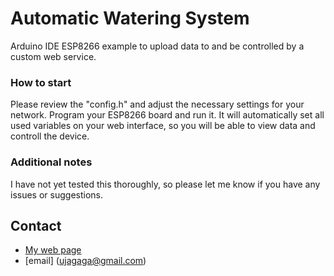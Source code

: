 # Automatic Watering System #

Arduino IDE ESP8266 example to upload data to and be controlled by a custom web service.

### How to start ###

Please review the "config.h" and adjust the necessary settings for your network.
Program your ESP8266 board and run it. It will automatically set all used variables on your web interface, so you will be able to view data and controll the device.

### Additional notes ###

I have not yet tested this thoroughly, so please let me know if you have any issues or suggestions.

## Contact ##

* [My web page](http://www.radinaradionica.com)
* [email] (ujagaga@gmail.com)





